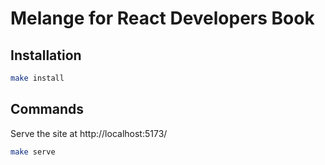# Melange for React Developers Book

## Installation

```bash
make install
```

## Commands

Serve the site at http://localhost:5173/

```bash
make serve
```
